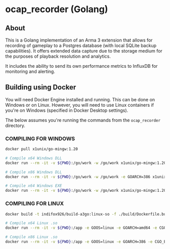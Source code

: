 # ocap_recorder (Golang)

## About

This is a Golang implementation of an Arma 3 extension that allows for recording of gameplay to a Postgres database (with local SQLite backup capabilities). It offers extended data capture due to the storage medium for the purposes of playback resolution and analytics.

It includes the ability to send its own performance metrics to InfluxDB for monitoring and alerting.

## Building using Docker

You will need Docker Engine installed and running. This can be done on Windows or on Linux. However, you will need to use Linux containers if you're on Windows (specified in Docker Desktop settings).

The below assumes you're running the commands from the `ocap_recorder` directory.

### COMPILING FOR WINDOWS

```bash
docker pull x1unix/go-mingw:1.20

# Compile x64 Windows DLL
docker run --rm -it -v ${PWD}:/go/work -w /go/work x1unix/go-mingw:1.20 go build -o dist/ocap_recorder_x64.dll -buildmode=c-shared ./cmd/ocap_recorder

# Compile x86 Windows DLL
docker run --rm -it -v ${PWD}:/go/work -w /go/work -e GOARCH=386 x1unix/go-mingw:1.20 go build -o dist/ocap_recorder.dll -buildmode=c-shared ./cmd/ocap_recorder

# Compile x64 Windows EXE
docker run --rm -it -v ${PWD}:/go/work -w /go/work x1unix/go-mingw:1.20 go build -o dist/ocap_recorder_x64.exe ./cmd/ocap_recorder
```

### COMPILING FOR LINUX

```bash
docker build -t indifox926/build-a3go:linux-so -f ./build/Dockerfile.build ./cmd

# Compile x64 Linux .so
docker run --rm -it -v ${PWD}:/app -e GOOS=linux -e GOARCH=amd64 -e CGO_ENABLED=1 -e CC=gcc indifox926/build-a3go:linux-so go build -o dist/ocap_recorder_x64.so -linkshared ./cmd/ocap_recorder

# Compile x86 Linux .so
docker run --rm -it -v ${PWD}:/app -e GOOS=linux -e GOARCH=386 -e CGO_ENABLED=1 -e CC=gcc indifox926/build-a3go:linux-so go build -o dist/ocap_recorder.so -linkshared ./cmd/ocap_recorder
```
